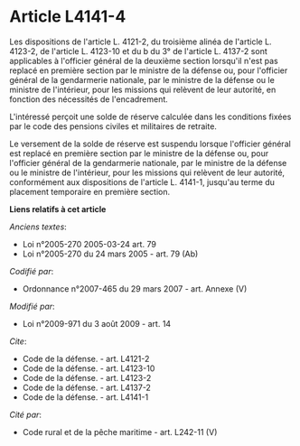 # Article L4141-4

Les dispositions de l'article L. 4121-2, du troisième alinéa de l'article L. 4123-2, de l'article L. 4123-10 et du b du 3° de
l'article L. 4137-2 sont applicables à l'officier général de la deuxième section lorsqu'il n'est pas replacé en première
section par le   ministre de la défense ou, pour l'officier général de la gendarmerie nationale, par le ministre de la
défense ou le ministre de l'intérieur, pour les missions qui relèvent de leur autorité, en fonction des nécessités de
l'encadrement.

L'intéressé perçoit une solde de réserve calculée dans les conditions fixées par le code des pensions civiles et militaires
de retraite. 

Le versement de la solde de réserve est suspendu lorsque l'officier général est replacé en première section par le   ministre
de la défense ou, pour l'officier général de la gendarmerie nationale, par le ministre de la défense ou le ministre de
l'intérieur, pour les missions qui relèvent de leur autorité, conformément aux dispositions de l'article L. 4141-1, jusqu'au
terme du placement temporaire en première section.

**Liens relatifs à cet article**

_Anciens textes_:

  - Loi n°2005-270 2005-03-24 art. 79
  - Loi n°2005-270 du 24 mars 2005 - art. 79 (Ab)

_Codifié par_:

  - Ordonnance n°2007-465 du 29 mars 2007 - art. Annexe (V)

_Modifié par_:

  - Loi n°2009-971 du 3 août 2009 - art. 14

_Cite_:

  - Code de la défense. - art. L4121-2
  - Code de la défense. - art. L4123-10
  - Code de la défense. - art. L4123-2
  - Code de la défense. - art. L4137-2
  - Code de la défense. - art. L4141-1

_Cité par_:

  - Code rural et de la pêche maritime - art. L242-11 (V)
